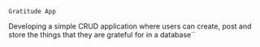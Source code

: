 `Gratitude App`

Developing a simple CRUD application where users can create, post and store the things that they are grateful for in a database``